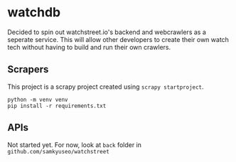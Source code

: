 # watchdb

Decided to spin out watchstreet.io's backend and webcrawlers as a seperate service. This will allow other developers to create their own watch tech without having to build and run their own crawlers.

## Scrapers

This project is a scrapy project created using `scrapy startproject`.

```
python -m venv venv
pip install -r requirements.txt
```

## APIs

Not started yet. For now, look at `back` folder in `github.com/samkyuseo/watchstreet`

